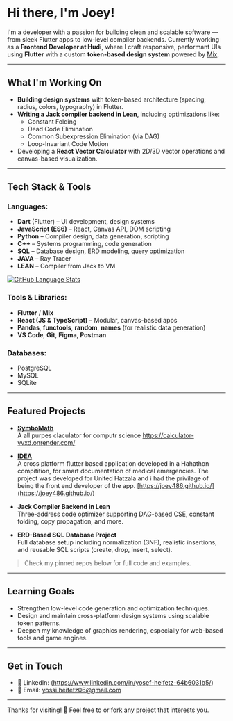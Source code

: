 # Hi there, I'm Joey!

I'm a developer with a passion for building clean and scalable software — from sleek Flutter apps to low-level compiler backends. Currently working as a **Frontend Developer at Hudi**, where I craft responsive, performant UIs using **Flutter** with a custom **token-based design system** powered by [Mix](https://pub.dev/packages/mix).

---

## What I'm Working On

- **Building design systems** with token-based architecture (spacing, radius, colors, typography) in Flutter.
- **Writing a Jack compiler backend in Lean**, including optimizations like:
  - Constant Folding
  - Dead Code Elimination
  - Common Subexpression Elimination (via DAG)
  - Loop-Invariant Code Motion
- Developing a **React Vector Calculator** with 2D/3D vector operations and canvas-based visualization.

---

## Tech Stack & Tools

### Languages:
- **Dart** (Flutter) – UI development, design systems
- **JavaScript (ES6)** – React, Canvas API, DOM scripting
- **Python** – Compiler design, data generation, scripting
- **C++** – Systems programming, code generation
- **SQL** – Database design, ERD modeling, query optimization
- **JAVA** – Ray Tracer
- **LEAN** – Compiler from Jack to VM

[![GitHub Language Stats](https://github-readme-stats.vercel.app/api/top-langs/?username=joey486&layout=compact&theme=dark)](https://ionicabizau.github.io/github-profile-languages/?user=%2540joey486)

 

### Tools & Libraries:
- **Flutter** / **Mix**
- **React (JS & TypeScript)** – Modular, canvas-based apps
- **Pandas**, **functools**, **random**, **names** (for realistic data generation)
- **VS Code**, **Git**, **Figma**, **Postman**

### Databases:
- PostgreSQL
- MySQL
- SQLite

---

## Featured Projects

- **[SymboMath](https://github.com/joey486/Calculator)**  
  A all purpes claculator for computr science
  https://calculator-vvxd.onrender.com/
  
- **[IDEA](https://github.com/hakathon-lev)**  
  A cross platform flutter based application developed in a Hahathon compitition, for smart documentation of medical emergencies. The project was developed for United Hatzala and i had the privilage of being the front end developer of the app.
  [https://joey486.github.io/](https://joey486.github.io/)
  
- **Jack Compiler Backend in Lean**  
  Three-address code optimizer supporting DAG-based CSE, constant folding, copy propagation, and more.

- **ERD-Based SQL Database Project**  
  Full database setup including normalization (3NF), realistic insertions, and reusable SQL scripts (create, drop, insert, select).

> Check my pinned repos below for full code and examples.

---

## Learning Goals

- Strengthen low-level code generation and optimization techniques.
- Design and maintain cross-platform design systems using scalable token patterns.
- Deepen my knowledge of graphics rendering, especially for web-based tools and game engines.

---

## Get in Touch

- 💼 LinkedIn: (https://www.linkedin.com/in/yosef-heifetz-64b6031b5/)
- 📧 Email: yossi.heifetz06@gmail.com


---

Thanks for visiting! 🙌 Feel free to or fork any project that interests you.

